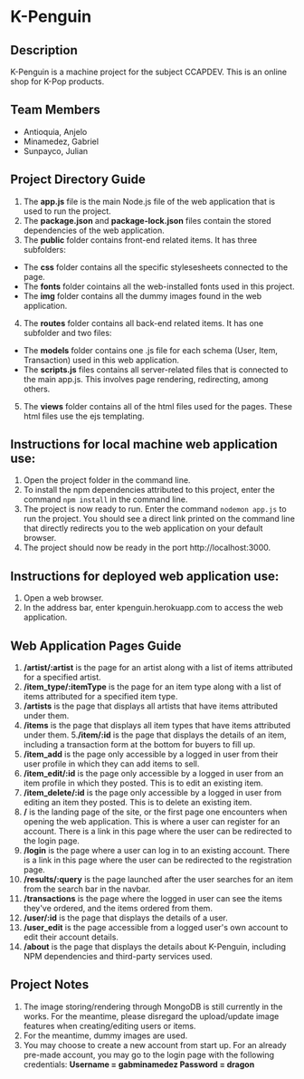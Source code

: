 # K-Penguin

## Description
K-Penguin is a machine project for the subject CCAPDEV. This is an online shop for K-Pop products.

## Team Members
- Antioquia, Anjelo
- Minamedez, Gabriel
- Sunpayco, Julian

## Project Directory Guide
1. The **app.js** file is the main Node.js file of the web application that is used to run the project.
2. The **package.json** and **package-lock.json** files contain the stored dependencies of the web application.
3. The **public** folder contains front-end related items. It has three subfolders:
- The **css** folder contains all the specific stylesesheets connected to the page.
- The **fonts** folder cointains all the web-installed fonts used in this project.
- The **img** folder contains all the dummy images found in the web application.
4. The **routes** folder contains all back-end related items. It has one subfolder and two files:
- The **models** folder contains one .js file for each schema (User, Item, Transaction) used in this web application.
- The **scripts.js** files contains all server-related files that is connected to the main app.js. This involves page rendering, redirecting, among others.
5. The **views** folder contains all of the html files used for the pages. These html files use the ejs templating.

## Instructions for local machine web application use:
1. Open the project folder in the command line.
2. To install the npm dependencies attributed to this project, enter the command ```npm install``` in the command line.
3. The project is now ready to run. Enter the command ```nodemon app.js``` to run the project. You should see a direct link printed on the command line that directly redirects you to the web application on your default browser.
4. The project should now be ready in the port http://localhost:3000.

## Instructions for deployed web application use:
1. Open a web browser.
2. In the address bar, enter kpenguin.herokuapp.com to access the web application.

## Web Application Pages Guide
1. **/artist/:artist** is the page for an artist along with a list of items attributed for a specified artist.
2. **/item_type/:itemType** is the page for an item type along with a list of items attributed for a specified item type.
3. **/artists** is the page that displays all artists that have items attributed under them.
4. **/items** is the page that displays all item types that have items attributed under them.
5.**/item/:id** is the page that displays the details of an item, including a transaction form at the bottom for buyers to fill up.
6. **/item_add** is the page only accessible by a logged in user from their user profile in which they can add items to sell.
7. **/item_edit/:id** is the page only accessible by a logged in user from an item profile in which they posted. This is to edit an existing item.
8. **/item_delete/:id** is the page only accessible by a logged in user from editing an item they posted. This is to delete an existing item.
9. **/** is the landing page of the site, or the first page one encounters when opening the web application. This is where a user can register for an account. There is a link in this page where the user can be redirected to the login page.
10. **/login** is the page where a user can log in to an existing account. There is a link in this page where the user can be redirected to the registration page.
11. **/results/:query** is the page launched after the user searches for an item from the search bar in the navbar.
12. **/transactions** is the page where the logged in user can see the items they've ordered, and the items ordered from them.
13. **/user/:id** is the page that displays the details of a user.
14. **/user_edit** is the page accessible from a logged user's own account to edit their account details.
15. **/about** is the page that displays the details about K-Penguin, including NPM dependencies and third-party services used.
 
## Project Notes
1. The image storing/rendering through MongoDB is still currently in the works. For the meantime, please disregard the upload/update image features when creating/editing users or items.
2. For the meantime, dummy images are used.
3. You may choose to create a new account from start up. For an already pre-made account, you may go to the login page with the following credentials: **Username = gabminamedez Password = dragon**
